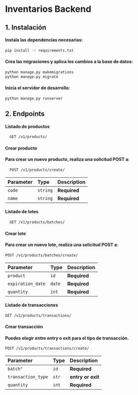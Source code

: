 # Inventarios Backend
## 1. Instalación
#### Instala las dependencias necesarias:
```bash
pip install -r requirements.txt
```

#### Crea las migraciones y aplica los cambios a la base de datos:
```bash
python manage.py makemigrations
python manage.py migrate
```

#### Inicia el servidor de desarrollo:
```bash
python manage.py runserver
```

## 2. Endpoints
#### Listado de productos
```bash
  GET /v1/products/
```

#### Crear producto
#### Para crear un nuevo producto, realiza una solicitud POST a:
```bash
  POST /v1/products/create/
```

| Parameter | Type     | Description                       |
| :-------- | :------- | :-------------------------------- |
| `code`      | `string` | **Required** |
| `name`      | `string` | **Required** |


#### Listado de lotes
```bash
  GET /v1/products/batches/
```

#### Crear lote
#### Para crear un nuevo lote, realiza una solicitud POST a:

```bash
POST /v1/products/batches/create/
```
| Parameter | Type     | Description                       |
| :-------- | :------- | :-------------------------------- |
| `product`      | `id` | **Required** |
| `expiration_date`      | `date` | **Required** |
| `quantity`      | `int` | **Required** |


#### Listado de transacciones
```bash
GET /v1/products/transactions/
```

#### Crear transacción
#### Puedes elegir entre entry o exit para el tipo de transacción.

```bash
POST /v1/products/transactions/create/
```

| Parameter | Type     | Description                       |
| :-------- | :------- | :-------------------------------- |
| `batch"`      | `id` | **Required** |
| `transaction_type`      | `str` | **entry or exit** |
| `quantity`      | `int` | **Required** |
